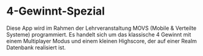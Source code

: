 # 4-Gewinnt-Spezial
Diese App wird im Rahmen der Lehrveranstaltung MOVS (Mobile &amp; Verteilte Systeme) programmiert. Es handelt sich um das klassische 4 Gewinnt mit einem Multiplayer Modus und einem kleinen Highscore, der auf einer Realm Datenbank realisiert ist.
